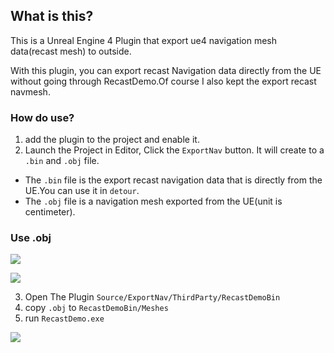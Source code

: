 ## What is this?

This is a Unreal Engine 4 Plugin that export ue4 navigation mesh data(recast mesh) to outside.

With this plugin, you can export recast Navigation data directly from the UE without going through RecastDemo.Of course I also kept the export recast navmesh.

### How do use?

1.  add the plugin to the project and enable it. 
2.  Launch the Project in Editor, Click the `ExportNav` button. It will create to a `.bin` and `.obj` file.

- The `.bin` file is the export recast navigation data that is directly from the UE.You can use it in `detour`.
- The `.obj` file is a navigation mesh exported from the UE(unit is centimeter).

### Use .obj

![](https://img.imzlp.com/imgs/zlp/blog/notes/ue/index/UE4/Plugins/export-nav-data/ue4-export-nav-data-usage-0.png)

![](https://img.imzlp.com/imgs/zlp/blog/notes/ue/index/UE4/Plugins/export-nav-data/ue4-export-nav-data-usage-1.png)

3. Open The Plugin `Source/ExportNav/ThirdParty/RecastDemoBin`
4. copy `.obj` to `RecastDemoBin/Meshes`
5. run `RecastDemo.exe`

![](https://img.imzlp.com/imgs/zlp/blog/notes/ue/index/UE4/Plugins/export-nav-data/Recast-Demo-bin.png)

